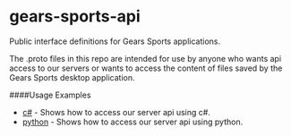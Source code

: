 # gears-sports-api

Public interface definitions for Gears Sports applications.

The .proto files in this repo are intended for use by anyone who wants api access to our servers or wants to access the content of files saved by the Gears Sports desktop application.

####Usage Examples
* [c#](https://github.com/GearsSports/gears-sports-api/tree/master/examples/csharp/GearsSportsApi/) - Shows how to access our server api using c#.
* [python](https://github.com/GearsSports/gears-sports-api/tree/master/examples/python/gears_sports_api/) - Shows how to access our server api using python.
